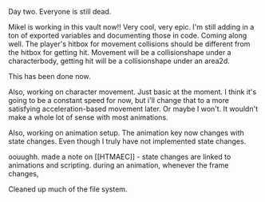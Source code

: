 Day two. Everyone is still dead.

Mikel is working in this vault now!! Very cool, very epic.
I'm still adding in a ton of exported variables and documenting those in code.
Coming along well.
The player's hitbox for movement collisions should be different from the hitbox for getting hit.
Movement will be a collisionshape under a characterbody, getting hit will be a collisionshape under an area2d.

This has been done now.

Also, working on character movement.
Just basic at the moment. I think it's going to be a constant speed for now, but i'll change that to a more satisfying acceleration-based movement later.
Or maybe I won't. It wouldn't make a whole lot of sense with most animations.

Also, working on animation setup.
The animation key now changes with state changes. 
Even though I truly have not implemented state changes.

oouughh. made a note on [[HTMAEC]] - state changes are linked to animations and scripting.
during an animation, whenever the frame changes, 

Cleaned up much of the file system.
